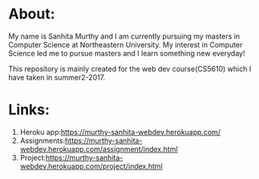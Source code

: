 # About:

My name is Sanhita Murthy and I am currently pursuing my masters in Computer Science at Northeastern University. My interest in Computer Science led me to pursue masters and I learn something new everyday!

This repository is mainly created for the web dev course(CS5610) which I have taken in summer2-2017.

# Links:

1. Heroku app:https://murthy-sanhita-webdev.herokuapp.com/
2. Assignments:https://murthy-sanhita-webdev.herokuapp.com/assignment/index.html
3. Project:https://murthy-sanhita-webdev.herokuapp.com/project/index.html
